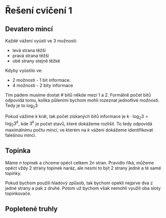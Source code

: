 # Řešení cvičení 1

## Devatero mincí

Každé vážení vyústí ve 3 možnosti:
- levá strana těžší
- pravá strana těžší
- obě strany stejně těžké

Kdyby vyústilo ve:
- 2 možnosti - 1 bit informace.
- 4 možnosti - 2 bity informace

Tím pádem musíme dostat # bitů někde mezi 1 a 2. Formálně počet bitů odpovídá tomu, kolika půleními bychom mohli rozeznat jednotlivé možnosti. Tedy je to $\log_2{3}$

Pokud vážíme $k$ krát, tak počet získaných bitů informace je $k \cdot \log_2{3} = \log_2{3^k}$, kde $3^k$ je počet stavů, které dokážeme rozlišit. To tedy odpovídá maximálnímu počtu mincí, ve kterém na $k$ vážení dokážeme identifikovat falešnou minci.


## Topinka

Máme $n$ topinek a chceme opéct celkem $2n$ stran. Pravidlo říká, můžeme opéct vždy 2 strany topinek naráz, ale nesmí to být 2 strany jedné a té samé topinky.

Pokud bychom použili hladový způsob, tak bychom opekli nejprve dva z jedné strany a pak z druhé. Potom už bychom však nemohli využít oba sloty topinkovače.

## Popletené truhly

